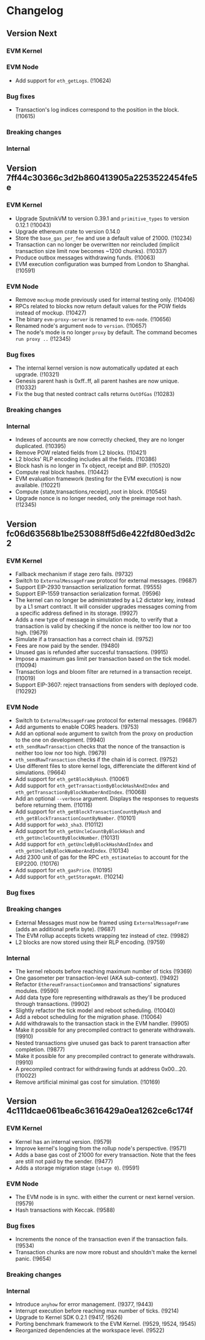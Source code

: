 # Changelog

## Version Next

### EVM Kernel

### EVM Node

- Add support for `eth_getLogs`. (!10624)

### Bug fixes

- Transaction's log indices correspond to the position in the block. (!10615)

### Breaking changes

### Internal

## Version 7ff44c30366c3d2b860413905a2253522454fe5e

### EVM Kernel

- Upgrade SputnikVM to version 0.39.1 and `primitive_types` to version 0.12.1 (!10043)
- Upgrade ethereum crate to version 0.14.0
- Store the `base_gas_per_fee` and use a default value of 21000. (!10234)
- Transaction can no longer be overwritten nor reincluded (implicit transaction size limit now
  becomes ~1200 chunks). (!10337)
- Produce outbox messages withdrawing funds. (!10063)
- EVM execution configuration was bumped from London to Shanghai. (!10591)

### EVM Node

- Remove `mockup` mode previously used for internal testing only. (!10406)
- RPCs related to blocks now return default values for the POW fields instead of
  mockup. (!10427)
- The binary `evm-proxy-server` is renamed to `evm-node`. (!10656)
- Renamed node's argument `mode` to `version`. (!10657)
- The node's mode is no longer `proxy` by default. The command becomes `run proxy ..` (!12345)

### Bug fixes

- The internal kernel version is now automatically updated at each upgrade. (!10321)
- Genesis parent hash is 0xff..ff, all parent hashes are now unique. (!10332)
- Fix the bug that nested contract calls returns `OutOfGas` (!10283)

### Breaking changes

### Internal

- Indexes of accounts are now correctly checked, they are no longer duplicated. (!10395)
- Remove POW related fields from L2 blocks. (!10421)
- L2 blocks' RLP encoding includes all the fields. (!10386)
- Block hash is no longer in Tx object, receipt and BIP. (!10520)
- Compute real block hashes. (!10442)
- EVM evaluation framework (testing for the EVM execution) is now available. (!10221)
- Compute {state,transactions,receipt}_root in block. (!10545)
- Upgrade nonce is no longer needed, only the preimage root hash. (!12345)

## Version fc06d63568b1be253088ff5d6e422fd80ed3d2c2

### EVM Kernel

- Fallback mechanism if stage zero fails. (!9732)
- Switch to `ExternalMessageFrame` protocol for external messages. (!9687)
- Support EIP-2930 transaction serialization format. (!9555)
- Support EIP-1559 transaction serialization format. (!9596)
- The kernel can no longer be administrated by a L2 dictator key, instead by a
  L1 smart contract. It will consider upgrades messages coming from a specific
  address defined in its storage. (!9927)
- Adds a new type of message in simulation mode, to verify that a transaction is valid by checking if the nonce is neither too low nor too high. (!9679)
- Simulate if a transaction has a correct chain id. (!9752)
- Fees are now paid by the sender. (!9480)
- Unused gas is refunded after succesful transactions. (!9915)
- Impose a maximum gas limit per transaction based on the tick model. (!10094)
- Transaction logs and bloom filter are returned in a transaction receipt. (!10019)
- Support EIP-3607: reject transactions from senders with deployed code. (!10292)

### EVM Node

- Switch to `ExternalMessageFrame` protocol for external messages. (!9687)
- Add arguments to enable CORS headers. (!9753)
- Add an optional `mode` argument to switch from the proxy on production
  to the one on development. (!9940)
- `eth_sendRawTransaction` checks that the nonce of the transaction is neither too low nor too high. (!9679)
- `eth_sendRawTransaction` checks if the chain id is correct. (!9752)
- Use different files to store kernel logs, differenciate the different kind of
  simulations. (!9664)
- Add support for `eth_getBlockByHash`. (!10061)
- Add support for `eth_getTransactionByBlockHashAndIndex` and `eth_getTransactionByBlockNumberAndIndex`. (!10068)
- Add an optional `--verbose` argument. Displays the responses to requests before
  returning them. (!10116)
- Add support for `eth_getBlockTransactionCountByHash` and `eth_getBlockTransactionCountByNumber`. (!10101)
- Add support for `web3_sha3`. (!10112)
- Add support for `eth_getUncleCountByBlockHash` and `eth_getUncleCountByBlockNumber`. (!10131)
- Add support for `eth_getUncleByBlockHashAndIndex` and `eth_getUncleByBlockNumberAndIndex`. (!10134)
- Add 2300 unit of gas for the RPC `eth_estimateGas` to account for the EIP2200. (!10176)
- Add support for `eth_gasPrice`. (!10195)
- Add support for `eth_getStorageAt`. (!10214)

### Bug fixes

### Breaking changes

- External Messages must now be framed using `ExternalMessageFrame` (adds an additional prefix byte). (!9687)
- The EVM rollup accepts tickets wrapping tez instead of ctez. (!9982)
- L2 blocks are now stored using their RLP encoding. (!9759)

### Internal

- The kernel reboots before reaching maximum number of ticks (!9369)
- One gasometer per transaction-level (AKA sub-context). (!9492)
- Refactor `EthereumTransactionCommon` and transactions' signatures modules. (!9590)
- Add data type fore representing withdrawals as they'll be produced through transactions. (!9902)
- Slightly refactor the tick model and reboot scheduling. (!10040)
- Add a reboot scheduling for the migration phase. (!10064)
- Add withdrawals to the transaction stack in the EVM handler. (!9905)
- Make it possible for any precompiled contract to generate withdrawals. (!9910)
- Nested transactions give unused gas back to parent transaction after completion. (!9877)
- Make it possible for any precompiled contract to generate withdrawals. (!9910)
- A precompiled contract for withdrawing funds at address 0x00...20. (!10022)
- Remove artificial minimal gas cost for simulation. (!10169)

## Version 4c111dcae061bea6c3616429a0ea1262ce6c174f

### EVM Kernel

- Kernel has an internal version. (!9579)
- Improve kernel's logging from the rollup node's perspective. (!9571)
- Adds a base gas cost of 21000 for every transaction. Note that the fees are
  still not paid by the sender. (!9477)
- Adds a storage migration stage (`stage 0`). (!9591)

### EVM Node

- The EVM node is in sync. with either the current or next kernel version. (!9579)
- Hash transactions with Keccak. (!9588)

### Bug fixes

- Increments the nonce of the transaction even if the transaction fails. (!9534)
- Transaction chunks are now more robust and shouldn't make the kernel
  panic. (!9654)

### Breaking changes

### Internal

- Introduce `anyhow` for error management. (!9377, !9443)
- Interrupt execution before reaching max number of ticks. (!9214)
- Upgrade to Kernel SDK 0.2.1 (!9417, !9526)
- Porting benchmark framework to the EVM Kernel. (!9529, !9524, !9545)
- Reorganized dependencies at the workspace level. (!9522)
